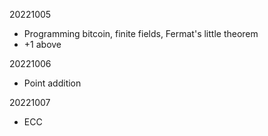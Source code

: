 20221005

- Programming bitcoin, finite fields, Fermat's little theorem
- +1 above

20221006

- Point addition

20221007

- ECC
